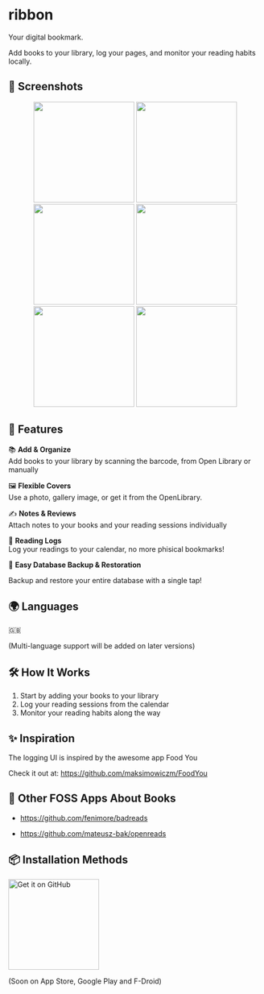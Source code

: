 
# ribbon

Your digital bookmark.

Add books to your library, log your pages, and monitor your reading habits locally. 

## 📸 Screenshots

<div align="center">
	<img src="https://github.com/user-attachments/assets/c9ada797-d435-4b23-a3fd-16e3b9746f15" width="200" />
	<img src="https://github.com/user-attachments/assets/fc6072b3-5e07-481f-9198-0dedccca9732" width="200" />
	<img src="https://github.com/user-attachments/assets/3f8ab916-38e4-4b1b-9b99-de38d7ddab1f" width="200" />
	<img src="https://github.com/user-attachments/assets/7e2cfd21-053d-4aad-b7b3-1ff739873f06" width="200" />
	<img src="https://github.com/user-attachments/assets/31f54da7-4e99-4445-a230-394710aaff39" width="200" />
	<img src="https://github.com/user-attachments/assets/bc6f6775-c21f-47ac-b9f3-10457e1dcdce" width="200" />
</div>

## 🚀 Features

📚 **Add & Organize**  
Add books to your library by scanning the barcode, from Open Library or manually

🖼️ **Flexible Covers**  
Use a photo, gallery image, or get it from the OpenLibrary.

✍️ **Notes & Reviews**  
Attach notes to your books and your reading sessions individually

📖 **Reading Logs**  
Log your readings to your calendar, no more phisical bookmarks!

💾 **Easy Database Backup & Restoration**

Backup and restore your entire database with a single tap!

## 🌍 Languages

🇬🇧

(Multi-language support will be added on later versions)

## 🛠️ How It Works

1. Start by adding your books to your library
2. Log your reading sessions from the calendar
3. Monitor your reading habits along the way

## ✨ Inspiration

The logging UI is inspired by the awesome app Food You

Check it out at: https://github.com/maksimowiczm/FoodYou

## 🌱 Other FOSS Apps About Books

- https://github.com/fenimore/badreads

- https://github.com/mateusz-bak/openreads

## 📦 Installation Methods

<div align="left">
  <a href="https://github.com/basarsubasi/ribbon/releases">
        <img src="https://github.com/user-attachments/assets/a78be8fb-51a2-4328-b6c0-56d00648fea5" alt="Get it on GitHub" width="180">
  </a>
</br>

(Soon on App Store, Google Play and F-Droid)




